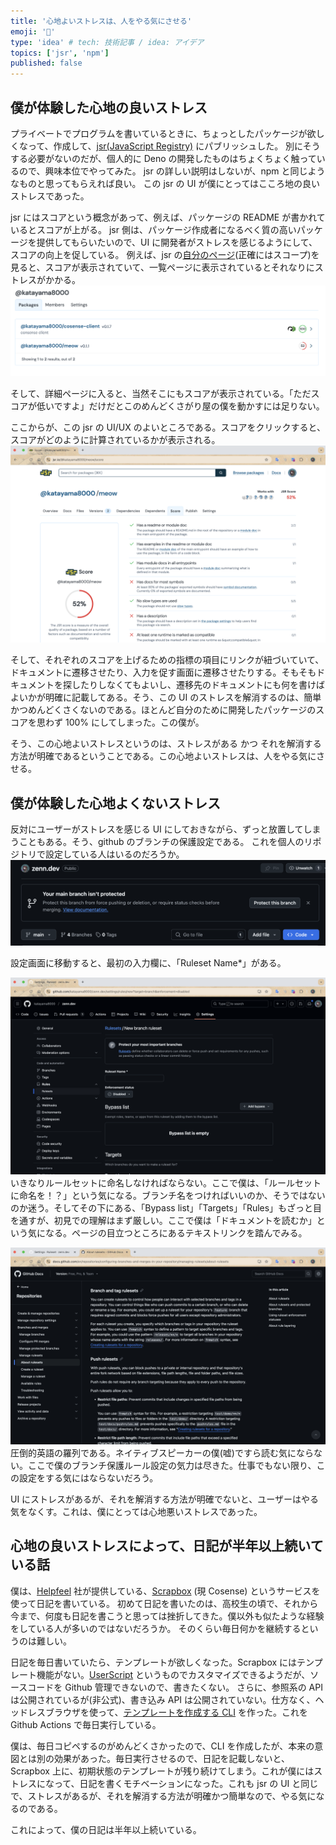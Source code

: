 ```yaml
---
title: '心地よいストレスは、人をやる気にさせる'
emoji: '🦍'
type: 'idea' # tech: 技術記事 / idea: アイデア
topics: ['jsr', 'npm']
published: false
---
```


## 僕が体験した心地の良いストレス

プライベートでプログラムを書いているときに、ちょっとしたパッケージが欲しくなって、作成して、[jsr(JavaScript Registry)](https://jsr.io/) にパブリッシュした。
別にそうする必要がないのだが、個人的に Deno の開発したものはちょくちょく触っているので、興味本位でやってみた。
jsr の詳しい説明はしないが、npm と同じようなものと思ってもらえれば良い。
この jsr の UI が僕にとってはこころ地の良いストレスであった。

jsr にはスコアという概念があって、例えば、パッケージの README が書かれているとスコアが上がる。
jsr 側は、パッケージ作成者になるべく質の高いパッケージを提供してもらいたいので、UI に開発者がストレスを感じるようにして、スコアの向上を促している。
例えば、jsr の[自分のページ](https://jsr.io/@katayama8000)(正確にはスコープ)を見ると、スコアが表示されていて、一覧ページに表示されているとそれなりにストレスがかかる。
![jsr1](/images/stress/jsr1.png)

そして、詳細ページに入ると、当然そこにもスコアが表示されている。「ただスコアが低いですよ」だけだとこのめんどくさがり屋の僕を動かすには足りない。

ここからが、この jsr の UI/UX のよいところである。スコアをクリックすると、スコアがどのように計算されているかが表示される。
![jsr2](/images/stress/jsr2.png)

そして、それぞれのスコアを上げるための指標の項目にリンクが紐づいていて、ドキュメントに遷移させたり、入力を促す画面に遷移させたりする。そもそもドキュメントを探したりしなくてもよいし、遷移先のドキュメントにも何を書けばよいかが明確に記載してある。そう、この UI のストレスを解消するのは、簡単かつめんどくさくないのである。ほとんど自分のために開発したパッケージのスコアを思わず 100% にしてしまった。この僕が。

そう、この心地よいストレスというのは、ストレスがある かつ それを解消する方法が明確であるということである。この心地よいストレスは、人をやる気にさせる。

## 僕が体験した心地よくないストレス

反対にユーザーがストレスを感じる UI にしておきながら、ずっと放置してしまうこともある。そう、github のブランチの保護設定である。
これを個人のリポジトリで設定している人はいるのだろうか。
![github1](/images/stress/github1.png)

設定画面に移動すると、最初の入力欄に、「Ruleset Name\*」がある。

![github2](/images/stress/github2.png)
いきなりルールセットに命名しなければならない。ここで僕は、「ルールセットに命名を！？」という気になる。ブランチ名をつければいいのか、そうではないのか迷う。そしてその下にある、「Bypass list」「Targets」「Rules」もざっと目を通すが、初見での理解はまず厳しい。ここで僕は「ドキュメントを読むか」という気になる。ページの目立つところにあるテキストリンクを踏んでみる。

![github3](/images/stress/github3.png)
圧倒的英語の羅列である。ネイティブスピーカーの僕(嘘)ですら読む気にならない。ここで僕のブランチ保護ルール設定の気力は尽きた。仕事でもない限り、この設定をする気にはならないだろう。

<!-- そもそもだが、このブランチ保護ルールを設定してください UI はもう何度も見てきたが、僕には、あまりストレスになっていない。リポジトリの一覧に表示されていないし、リポジトリの詳細画面でも進んでこの UI を取り除きたいとか、表示を変えたいという気にはならない。github そこまでブランチ保護ルールを設定してほしいと思っていないのかもしれない。 -->

UI にストレスがあるが、それを解消する方法が明確でないと、ユーザーはやる気をなくす。これは、僕にとっては心地悪いストレスであった。

## 心地の良いストレスによって、日記が半年以上続いている話

僕は、[Helpfeel](https://www.helpfeel.com/) 社が提供している、[Scrapbox](https://scrapbox.io/) (現 Cosense) というサービスを使って日記を書いている。
初めて日記を書いたのは、高校生の頃で、それから今まで、何度も日記を書こうと思っては挫折してきた。僕以外も似たような経験をしている人が多いのではないだろうか。
そのくらい毎日何かを継続するというのは難しい。

日記を毎日書いていたら、テンプレートが欲しくなった。Scrapbox にはテンプレート機能がない。[UserScript](https://scrapbox.io/help-jp/UserScript) というものでカスタマイズできるようだが、ソースコードを Github 管理できないので、書きたくない。
さらに、参照系の API は公開されているが(非公式)、書き込み API は公開されていない。仕方なく、ヘッドレスブラウザを使って、[テンプレートを作成する CLI](https://github.com/katayama8000/scrapbox-cli) を作った。これを Github Actions で毎日実行している。

僕は、毎日コピペするのがめんどくさかったので、CLI を作成したが、本来の意図とは別の効果があった。毎日実行させるので、日記を記載しないと、Scrapbox 上に、初期状態のテンプレートが残り続けてしまう。これが僕にはストレスになって、日記を書くモチベーションになった。これも jsr の UI と同じで、ストレスがあるが、それを解消する方法が明確かつ簡単なので、やる気になるのである。

これによって、僕の日記は半年以上続いている。
